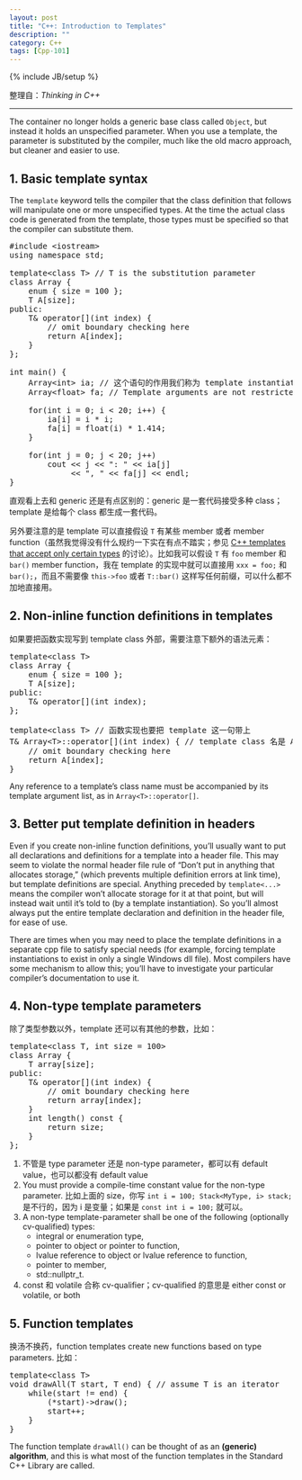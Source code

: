 ```yaml
---
layout: post
title: "C++: Introduction to Templates"
description: ""
category: C++
tags: [Cpp-101]
---
```

{% include JB/setup %}

整理自：_Thinking in C++_

-----

The container no longer holds a generic base class called `Object`, but instead it holds an unspecified parameter. When you use a template, the parameter is substituted by the compiler, much like the old macro approach, but cleaner and easier to use.

## 1. Basic template syntax

The `template` keyword tells the compiler that the class definition that follows will manipulate one or more unspecified types. At the time the actual class code is generated from the template, those types must be specified so that the compiler can substitute them.

<pre class="prettyprint linenums">
#include &lt;iostream&gt;
using namespace std;

template&lt;class T&gt; // T is the substitution parameter
class Array {
    enum { size = 100 };
    T A[size];
public:
    T& operator[](int index) {
        // omit boundary checking here 
        return A[index];
    }
};

int main() {
    Array&lt;int&gt; ia; // 这个语句的作用我们称为 template instantiation; ia 我们称为 generated class
    Array&lt;float&gt; fa; // Template arguments are not restricted to class types; you can also use built-in types.
    
    for(int i = 0; i < 20; i++) {
        ia[i] = i * i;
        fa[i] = float(i) * 1.414;
    }
    
    for(int j = 0; j < 20; j++)
        cout &lt;&lt; j &lt;&lt; ": " &lt;&lt; ia[j]
             &lt;&lt; ", " &lt;&lt; fa[j] &lt;&lt; endl;
}
</pre>

直观看上去和 generic 还是有点区别的：generic 是一套代码接受多种 class；template 是给每个 class 都生成一套代码。

另外要注意的是 template 可以直接假设 `T` 有某些 member 或者 member function（虽然我觉得没有什么规约一下实在有点不踏实；参见 [C++ templates that accept only certain types](http://stackoverflow.com/questions/874298/c-templates-that-accept-only-certain-types) 的讨论）。比如我可以假设 `T` 有 `foo` member 和 `bar()` member function，我在 template 的实现中就可以直接用 `xxx = foo;` 和 `bar();`，而且不需要像 `this->foo` 或者 `T::bar()` 这样写任何前缀，可以什么都不加地直接用。

## 2. Non-inline function definitions in templates

如果要把函数实现写到 template class 外部，需要注意下额外的语法元素：

<pre class="prettyprint linenums">
template&lt;class T&gt;
class Array {
    enum { size = 100 };
    T A[size];
public:
    T& operator[](int index);
};

template&lt;class T&gt; // 函数实现也要把 template 这一句带上
T& Array&lt;T&gt;::operator[](int index) { // template class 名是 Array&lt;T&gt;
    // omit boundary checking here
    return A[index];
}
</pre>

Any reference to a template’s class name must be accompanied by its template argument list, as in `Array<T>::operator[]`.

## 3. Better put template definition in headers 

Even if you create non-inline function definitions, you’ll usually want to put all declarations and definitions for a template into a header file. This may seem to violate the normal header file rule of “Don’t put in anything that allocates storage,” (which prevents multiple definition errors at link time), but template definitions are special. Anything preceded by `template<...>` means the compiler won’t allocate storage for it at that point, but will instead wait until it’s told to (by a template instantiation). So you’ll almost always put the entire template declaration and definition in the header file, for ease of use.

There are times when you may need to place the template definitions in a separate cpp file to satisfy special needs (for example, forcing template instantiations to exist in only a single Windows dll file). Most compilers have some mechanism to allow this; you’ll have to investigate your particular compiler’s documentation to use it.

## 4. Non-type template parameters

除了类型参数以外，template 还可以有其他的参数，比如：

<pre class="prettyprint linenums">
template&lt;class T, int size = 100&gt;
class Array {
    T array[size];
public:
    T& operator[](int index) {
        // omit boundary checking here
        return array[index];
    }
    int length() const {
        return size;
    }
};
</pre>

1. 不管是 type parameter 还是 non-type parameter，都可以有 default value，也可以都没有 default value
1. You must provide a compile-time constant value for the non-type parameter. 比如上面的 size，你写 `int i = 100; Stack<MyType, i> stack;` 是不行的，因为 i 是变量；如果是 `const int i = 100;` 就可以。
1. A non-type template-parameter shall be one of the following (optionally cv-qualified) types:
	- integral or enumeration type,
	- pointer to object or pointer to function,
	- lvalue reference to object or lvalue reference to function,
	- pointer to member,
	- std::nullptr_t.
1. const 和 volatile 合称 cv-qualifier；cv-qualified 的意思是 either const or volatile, or both

## 5. Function templates

换汤不换药，function templates create new functions based on type parameters. 比如：

<pre class="prettyprint linenums">
template&lt;class T&gt;
void drawAll(T start, T end) { // assume T is an iterator 
	while(start != end) {
		(*start)->draw();
		start++;
	}
}
</pre>

The function template `drawAll()` can be thought of as an **(generic) algorithm**, and this is what most of the function templates in the Standard C++ Library are called.
